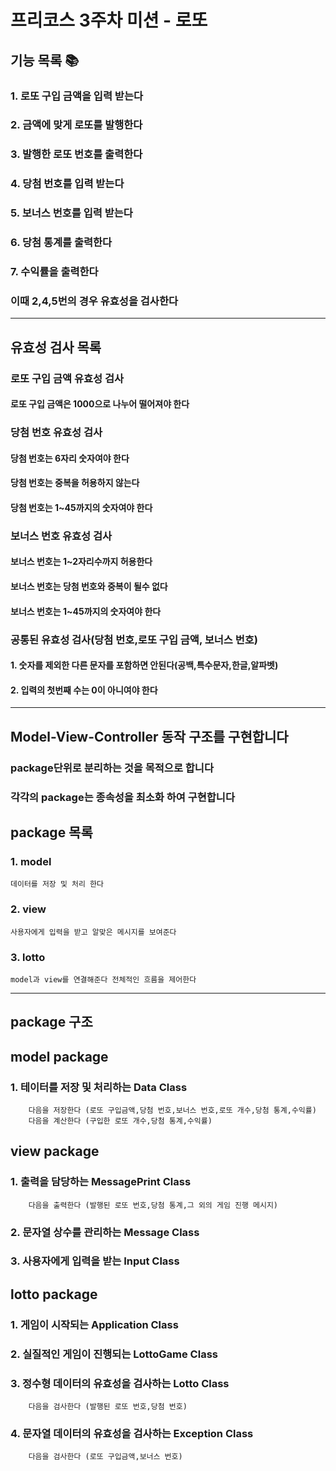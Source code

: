 #  프리코스 3주차 미션 - 로또

## 기능 목록 📚

### 1. 로또 구입 금액을 입력 받는다 
### 2. 금액에 맞게 로또를 발행한다
### 3. 발행한 로또 번호를 출력한다
### 4. 당첨 번호를 입력 받는다
### 5. 보너스 번호를 입력 받는다
### 6. 당첨 통계를 출력한다
### 7. 수익률을 출력한다 
### 이때 2,4,5번의 경우 유효성을 검사한다

---
## 유효성 검사 목록 
### 로또 구입 금액 유효성 검사 
#### 로또 구입 금액은 1000으로 나누어 떨어져야 한다
### 당첨 번호 유효성 검사 
#### 당첨 번호는 6자리 숫자여야 한다
#### 당첨 번호는 중복을 허용하지 않는다 
#### 당첨 번호는 1~45까지의 숫자여야 한다 
### 보너스 번호 유효성 검사
#### 보너스 번호는 1~2자리수까지 허용한다
#### 보너스 번호는 당첨 번호와 중복이 될수 없다
#### 보너스 번호는 1~45까지의 숫자여야 한다

### 공통된 유효성 검사(당첨 번호,로또 구입 금액, 보너스 번호)
#### 1. 숫자를 제외한 다른 문자를 포함하면 안된다(공백,특수문자,한글,알파벳)
#### 2. 입력의 첫번째 수는 0이 아니여야 한다


---
##  Model-View-Controller 동작 구조를 구현합니다
### package단위로 분리하는 것을 목적으로 합니다
### 각각의 package는 종속성을 최소화 하여 구현합니다

## package 목록 

### 1. model 
    데이터를 저장 및 처리 한다  
### 2. view 
    사용자에게 입력을 받고 알맞은 메시지를 보여준다
### 3. lotto
    model과 view를 연결해준다 전체적인 흐름을 제어한다
---

## package 구조

## model package
### 1. 테이터를 저장 및 처리하는 Data Class
        다음을 저장한다 (로또 구입금액,당첨 번호,보너스 번호,로또 개수,당첨 통계,수익률)
        다음을 계산한다 (구입한 로또 개수,당첨 통계,수익률)
## view package
### 1. 출력을 담당하는 MessagePrint Class
        다음을 출력한다 (발행된 로또 번호,당첨 통계,그 외의 게임 진행 메시지)
### 2. 문자열 상수를 관리하는 Message Class
### 3. 사용자에게 입력을 받는 Input Class
## lotto package
### 1. 게임이 시작되는 Application Class
### 2. 실질적인 게임이 진행되는 LottoGame Class
### 3. 정수형 데이터의 유효성을 검사하는 Lotto Class
        다음을 검사한다 (발행된 로또 번호,당첨 번호)
### 4. 문자열 데이터의 유효성을 검사하는 Exception Class
        다음을 검사한다 (로또 구입금액,보너스 번호)
        